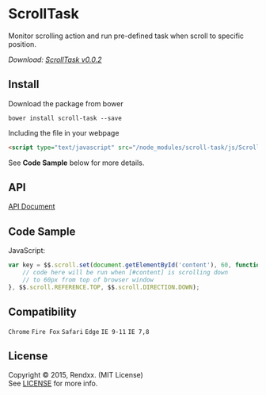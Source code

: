 # ScrollTask
Monitor scrolling action and run pre-defined task when scroll to specific position.

*Download: [ScrollTask v0.0.2](https://github.com/Rendxx/ScrollTask/releases/tag/0.0.2 "Download")*

## Install
Download the package from bower
```
bower install scroll-task --save
```

Including the file in your webpage
```HTML
<script type="text/javascript" src="/node_modules/scroll-task/js/ScrollTask.js"></script>
```

See **Code Sample** below for more details.

## API
[API Document](https://github.com/Rendxx/ScrollTask/blob/master/API%20Document.md)

## Code Sample
JavaScript:

```javascript
var key = $$.scroll.set(document.getElementById('content'), 60, function (event) {
    // code here will be run when [#content] is scrolling down
    // to 60px from top of browser window
}, $$.scroll.REFERENCE.TOP, $$.scroll.DIRECTION.DOWN);
```

## Compatibility
```Chrome``` ```Fire Fox``` ```Safari``` ```Edge``` ```IE 9-11``` ```IE 7,8```

## License 
Copyright &copy; 2015, Rendxx. (MIT License)  
See [LICENSE][] for more info.

[LICENSE]: https://github.com/Rendxx/ScrollTask/blob/master/LICENSE